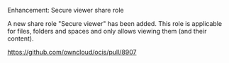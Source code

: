 Enhancement: Secure viewer share role

A new share role "Secure viewer" has been added. This role is applicable for files, folders and spaces and only allows viewing them (and their content).

https://github.com/owncloud/ocis/pull/8907
